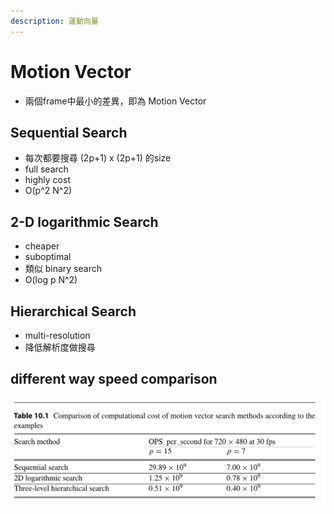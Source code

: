 ```yaml
---
description: 運動向量
---
```


# Motion Vector

* 兩個frame中最小的差異，即為 Motion Vector

## Sequential Search

* 每次都要搜尋 \(2p+1\) x \(2p+1\) 的size
* full search
* highly cost
* O\(p^2 N^2\)

## 2-D logarithmic Search

* cheaper
* suboptimal 
* 類似 binary search
* O\(log p N^2\)

## Hierarchical Search

* multi-resolution
* 降低解析度做搜尋

## different way speed comparison

![](../.gitbook/assets/image%20%2817%29.png)

